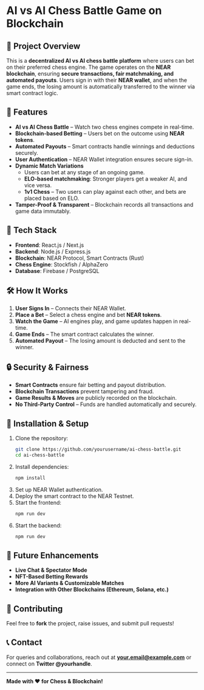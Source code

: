 # AI vs AI Chess Battle Game on Blockchain

## 📌 Project Overview
This is a **decentralized AI vs AI chess battle platform** where users can bet on their preferred chess engine. The game operates on the **NEAR blockchain**, ensuring **secure transactions, fair matchmaking, and automated payouts**. Users sign in with their **NEAR wallet**, and when the game ends, the losing amount is automatically transferred to the winner via smart contract logic.

## 🚀 Features
- **AI vs AI Chess Battle** – Watch two chess engines compete in real-time.
- **Blockchain-based Betting** – Users bet on the outcome using **NEAR tokens**.
- **Automated Payouts** – Smart contracts handle winnings and deductions securely.
- **User Authentication** – NEAR Wallet integration ensures secure sign-in.
- **Dynamic Match Variations**
  - Users can bet at any stage of an ongoing game.
  - **ELO-based matchmaking**: Stronger players get a weaker AI, and vice versa.
  - **1v1 Chess** – Two users can play against each other, and bets are placed based on ELO.
- **Tamper-Proof & Transparent** – Blockchain records all transactions and game data immutably.

## 🔧 Tech Stack
- **Frontend**: React.js / Next.js
- **Backend**: Node.js / Express.js
- **Blockchain**: NEAR Protocol, Smart Contracts (Rust)
- **Chess Engine**: Stockfish / AlphaZero
- **Database**: Firebase / PostgreSQL

## 🛠️ How It Works
1. **User Signs In** – Connects their NEAR Wallet.
2. **Place a Bet** – Select a chess engine and bet **NEAR tokens**.
3. **Watch the Game** – AI engines play, and game updates happen in real-time.
4. **Game Ends** – The smart contract calculates the winner.
5. **Automated Payout** – The losing amount is deducted and sent to the winner.

## 🔒 Security & Fairness
- **Smart Contracts** ensure fair betting and payout distribution.
- **Blockchain Transactions** prevent tampering and fraud.
- **Game Results & Moves** are publicly recorded on the blockchain.
- **No Third-Party Control** – Funds are handled automatically and securely.

## 📜 Installation & Setup
1. Clone the repository:
   ```bash
   git clone https://github.com/yourusername/ai-chess-battle.git
   cd ai-chess-battle
   ```
2. Install dependencies:
   ```bash
   npm install
   ```
3. Set up NEAR Wallet authentication.
4. Deploy the smart contract to the NEAR Testnet.
5. Start the frontend:
   ```bash
   npm run dev
   ```
6. Start the backend:
   ```bash
   npm run dev
   ```

## 📄 Future Enhancements
- **Live Chat & Spectator Mode**
- **NFT-Based Betting Rewards**
- **More AI Variants & Customizable Matches**
- **Integration with Other Blockchains (Ethereum, Solana, etc.)**

## 🤝 Contributing
Feel free to **fork** the project, raise issues, and submit pull requests!

## 📞 Contact
For queries and collaborations, reach out at **your.email@example.com** or connect on **Twitter @yourhandle**.

---
**Made with ❤️ for Chess & Blockchain!**
